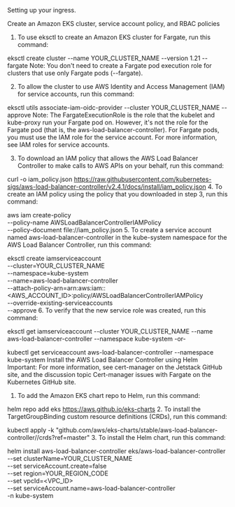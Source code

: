 Setting up your ingress.

Create an Amazon EKS cluster, service account policy, and RBAC policies
1.    To use eksctl to create an Amazon EKS cluster for Fargate, run this command:

eksctl create cluster --name YOUR_CLUSTER_NAME --version 1.21 --fargate
Note: You don't need to create a Fargate pod execution role for clusters that use only Fargate pods (--fargate).

2.    To allow the cluster to use AWS Identity and Access Management (IAM) for service accounts, run this command:

eksctl utils associate-iam-oidc-provider --cluster YOUR_CLUSTER_NAME --approve
Note: The FargateExecutionRole is the role that the kubelet and kube-proxy run your Fargate pod on. However, it's not the role for the Fargate pod (that is, the aws-load-balancer-controller). For Fargate pods, you must use the IAM role for the service account. For more information, see IAM roles for service accounts.

3.    To download an IAM policy that allows the AWS Load Balancer Controller to make calls to AWS APIs on your behalf, run this command:

curl -o iam_policy.json https://raw.githubusercontent.com/kubernetes-sigs/aws-load-balancer-controller/v2.4.1/docs/install/iam_policy.json
4.    To create an IAM policy using the policy that you downloaded in step 3, run this command:

aws iam create-policy \
   --policy-name AWSLoadBalancerControllerIAMPolicy \
   --policy-document file://iam_policy.json
5.    To create a service account named aws-load-balancer-controller in the kube-system namespace for the AWS Load Balancer Controller, run this command:

eksctl create iamserviceaccount \
  --cluster=YOUR_CLUSTER_NAME \
  --namespace=kube-system \
  --name=aws-load-balancer-controller \
  --attach-policy-arn=arn:aws:iam::<AWS_ACCOUNT_ID>:policy/AWSLoadBalancerControllerIAMPolicy \
  --override-existing-serviceaccounts \
  --approve
6.    To verify that the new service role was created, run this command:

eksctl get iamserviceaccount --cluster YOUR_CLUSTER_NAME --name aws-load-balancer-controller --namespace kube-system
-or-

kubectl get serviceaccount aws-load-balancer-controller --namespace kube-system
Install the AWS Load Balancer Controller using Helm
Important: For more information, see cert-manager on the Jetstack GitHub site, and the discussion topic Cert-manager issues with Fargate on the Kubernetes GitHub site.

1.    To add the Amazon EKS chart repo to Helm, run this command:

helm repo add eks https://aws.github.io/eks-charts
2.    To install the TargetGroupBinding custom resource definitions (CRDs), run this command:

kubectl apply -k "github.com/aws/eks-charts/stable/aws-load-balancer-controller//crds?ref=master"
3.    To install the Helm chart, run this command:

helm install aws-load-balancer-controller eks/aws-load-balancer-controller \
    --set clusterName=YOUR_CLUSTER_NAME \
    --set serviceAccount.create=false \
    --set region=YOUR_REGION_CODE \
    --set vpcId=<VPC_ID> \
    --set serviceAccount.name=aws-load-balancer-controller \
    -n kube-system